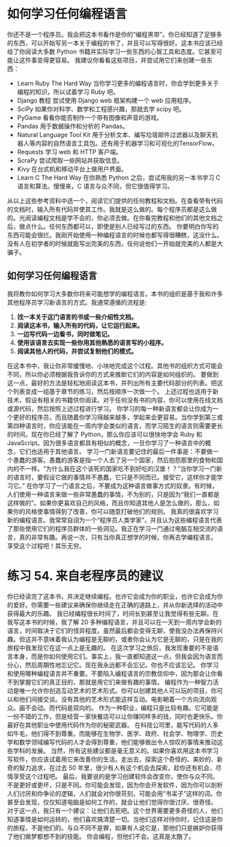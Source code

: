 # 如何学习任何编程语言

你还不是一个程序员。我会把这本书看作是你的“编程黑带”。你已经知道了足够多的东西，可以开始写另一本关于编程的书了，并且可以写得很好。这本书应该已经给了你阅读大多数 Python 书籍并实际学习一些东西的心智工具和态度。它甚至可能让这件事变得更容易。
我建议你看看这些项目，并尝试用它们来创建一些东西：

- Learn Ruby The Hard Way 当你学习更多的编程语言时，你会学到更多关于编程的知识，所以试着学习 Ruby 吧。
- Django 教程 尝试使用 Django web 框架构建一个 web 应用程序。
- SciPy 如果你对科学、数学和工程感兴趣，那就去学 scipy 吧。
- PyGame 看看你能否制作一个带有图像和声音的游戏。
- Pandas 用于数据操作和分析的 Pandas。
- Natural Language Tool Kit 用于分析文本、编写垃圾邮件过滤器以及聊天机器人等内容的自然语言工具包。还有用于机器学习和可视化的TensorFlow。
- Requests 学习 web 和 HTTP 客户端。
- ScraPy 尝试爬取一些网站并获取信息。
- Kivy 在台式机和移动平台上做用户界面。
- Learn C The Hard Way 在你熟悉 Python 之后，尝试用我的另一本书学习 C 语言和算法。慢慢来，C 语言与众不同，但它很值得学习。

从以上这些参考资料中选一个，阅读它们提供的任何教程和文档。在查看带有代码的文档时，输入所有代码并使其工作。我就是这么做的。每个程序员都是这么做的。光阅读编程文档是学不会的，你必须去做。在你看完教程和他们的其他文档之后，做点什么。任何东西都可以，即使是别人已经写过的东西。
你要明白你写的东西可能会很烂。我刚开始使用一种编程语言的时候也都写得很糟糕，这没什么。没有人在初学者的时候就能写出完美的东西，任何说他们一开始就完美的人都是大骗子。
## 如何学习任何编程语言
我将教你如何学习大多数你将来可能想学的编程语言。本书的组织是基于我和许多其他程序员学习新语言的方式。我通常遵循的流程是:

1. **找一本关于这门语言的书或一些介绍性文档。**
1. **阅读这本书，输入所有的代码，让它运行起来。**
1. **一边写代码一边看书，同时做笔记。**
1. **使用该语言去实现一些你用其他熟悉的语言写的小程序。**
1. **阅读其他人的代码，并尝试复制他们的模式。**

在这本书中，我让你非常缓慢地、小块地完成这个过程。其他书的组织方式可能会不同，所以你必须根据我告诉你的方式来推断它们的内容是如何组织的。
要做到这一点，最好的方法是轻松地阅读这本书，并列出所有主要代码部分的列表。把这个列表变成一组基于章节的练习，然后按顺序一次做一个。
上述过程也适用于新技术，假设有相关的书籍供你阅读。对于任何没有书的内容，你可以使用在线文档或源代码，然后按照上述过程进行学习。
你学习的每一种新语言都会让你成为一个更好的程序员，而且随着你学习得越来越多，学起来会更容易。当你学到第三或第四种语言时，你应该能在一周内学会类似的语言，而学习陌生的语言则需要更长的时间。现在你已经了解了 Python，那么你应该可以很快地学会 Ruby 和 JavaScript。因为很多语言都具有相似的概念，一旦你学习了一种语言中的概念，它们也适用于其他语言。
学习一门新语言要记住的最后一件事是：不要做一个愚蠢的游客。愚蠢的游客是指一个人去了另一个国家，然后抱怨那里的食物和国内的不一样。“为什么我在这个该死的国家吃不到好吃的汉堡！？”当你学习一门新的语言时，要假设它做的事情并不愚蠢，它只是不同而已。接受它，这样你才能学习它。”
在你学习了一门语言之后，不要成为这种语言做事方式的奴隶。有时候，人们使用一种语言来做一些非常愚蠢的事情，不为别的，只是因为“我们一直都是这样做的”。如果你更喜欢自己的风格，而且你知道其他人是怎么做的，那么，如果你的风格使事情得到了改善，你可以随意打破他们的规则。
我真的很喜欢学习新的编程语言。我常常自诩为一个“程序员人类学家”，并且认为这些编程语言代表了那些使用它们的程序员群体的一些洞见。我正在学习一门通过电脑互相交流的语言，真的非常有趣。再说一次，只有当你真正想学的时候，你再去学编程语言。
享受这个过程吧！其乐无穷。
# 练习 54. 来自老程序员的建议
你已经读完了这本书，并决定继续编程。也许它会成为你的职业，也许它会成为你的爱好。你需要一些建议来确保你继续走在正确的道路上，并从你新选择的活动中获得最大的乐趣。
我已经编程很长时间了，时间长到甚至让我觉得有些无聊。在我写这本书的时候，我了解 20 多种编程语言，并且可以在一天到一周内学会新的语言，时间取决于它们的怪异程度。虽然最后都会变得无聊，使我没办法再保持兴趣。但这并不意味着我认为编程是无聊的，或者你会认为它是无聊的，只是在我的旅程中我发现它在这一点上是无趣的。
在这次学习之旅后，我发现重要的不是语言本身，而是你如何使用它们。事实上，我一直都知道这一点，但我会因为语言而分心，然后周期性地忘记它。现在我永远都不会忘记，你也不应该忘记。
你学习和使用哪种编程语言并不重要。不要陷入编程语言的宗教信仰中，因为那会让你看不到掌握它们的真正目的，那就是用它们来做有趣的事情。
编程作为一种智力活动是唯一允许你创造互动艺术的艺术形式。你可以创建其他人可以玩的项目，你可以和他们间接交谈。没有其他的艺术形式能这样互动。电影朝着一个方向流向观众。画不会动。而代码是双向的。
作为一种职业，编程只是比较有趣。它可能是一份不错的工作，但是经营一家快餐店可以让你赚同样多的钱，同时也更快乐。你最好在其他职业中使用代码作为你的秘密武器。
在科技公司里，能写代码的人多如牛毛，他们得不到尊重。而能够在生物学、医学、政府、社会学、物理学、历史学和数学领域编写代码的人才会得到尊重，他们能够做出令人惊叹的事情来推动这些学科的发展。
当然，所有这些建议都是毫无意义的。如果你喜欢用这本书学习写软件，你应该试着用它来改善你的生活。走出去，探索这个奇怪的、美妙的、新奇的智力追求，在过去 50 年里，很少有人有这个机会去探索，趁你还有机会，尽情享受这个过程吧。
最后，我要说的是学习创建软件会改变你，使你与众不同。不是更好或更坏，只是不同。你可能会发现，因为你会开发软件，因为你可以剖析人们讨厌和你争论的逻辑，人们就会对你很苛刻，可能会用“书呆子”这样的词。你甚至会发现，仅仅知道电脑是如何工作的，就会让他们觉得你很讨厌、很奇怪。
对于这一点，我只有一个建议：让他们去死吧。这个世界需要更多奇怪的人，他们知道事情是如何运转的，他们喜欢搞清楚一切。当他们这样对待你时，记住这是你的旅程，不是他们的。与众不同不是罪，如果有人说它是，那他们只是嫉妒你获得了他们做梦都想不到的技能。
你会编程，但他们不会。这真是太酷了。

